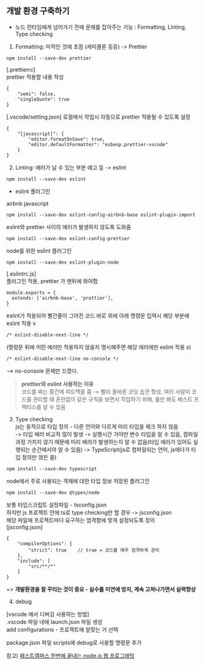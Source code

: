 ## 개발 환경 구축하기

* 노드 런타임에게 넘어가기 전에 문제를 잡아주는 기능 : Formatting, Linting, Type checking

1. Formatting: 미적인 것에 초점 (세미콜론 등등) -> Prettier

```
npm install --save-dev prettier
```

[.prettierrc]  
prettier 적용할 내용 작성
```
{
    "semi": false,
    "singleQuote": true
}
```

[.vscode/setting.json]
로컬에서 작업시 자동으로 prettier 적용될 수 있도록 설정 
```
{
    "[javascript]": {
        "editor.formatOnSave": true,
        "editor.defaultFormatter": "esbenp.prettier-vscode"
    }
}
```

2. Linting: 에러가 날 수 있는 부분 예고 등 -> eslint

```
npm install --save-dev eslint
```

* eslint 플러그인

airbnb javascript  
```
npm install --save-dev eslint-config-airbnb-base eslint-plugin-import
```

eslint와 prettier 사이의 에러가 발생하지 않도록 도와줌 
```
npm install --save-dev eslint-config-prettier
```

node를 위한 eslint 플러그인 
```
npm install --save-dev eslint-plugin-node
```

[.eslintrc.js]  
플러그인 적용, prettier 가 맨뒤에 와야함
```
module.exports = {
  extends: ['airbnb-base', 'prettier'],
}
```

eslint가 적용되어 빨간줄이 그어진 코드 바로 위에 아래 명령문 입력시 해당 부분에 eslint 적용 x   
```
/* eslint-disable-next-line */   
```
(명령문 뒤에 어떤 에러만 적용하지 않을지 명시해주면 해당 에러에만 eslint 적용 x)  
```
/* eslint-disable-next-line no-console */   
```
--> no-console 문제만 끄겠다.

> **prettier와 eslint 사용하는 이유**  
> 코드를 짜는 중간에 피드백을 줌 -> 빨리 올바른 코딩 습관 형성, 여러 사람이 코드를 관리할 때 혼란없이 같은 규칙을 보면서 작업하기 위해, 룰만 봐도 베스트 프랙티스를 알 수 있음


3. Type checking  
js는 동적으로 타입 정의 - 다른 언어와 다르게 미리 타입을 체크 하지 않음  
-> 타입 에러 비교적 많이 발생 -> 실행시간 가야만 변수 타입을 알 수 있음, 컴파일 과정 거치지 않기 때문에 미리 에러가 발생하는지 알 수 없음(타입 에러가 있어도 실행되는 순간에서야 알 수 있음) -> TypeScript(js로 컴파일되는 언어, js에다가 타입 정의만 얹은 꼴)

```
npm install --save-dev typescript
```

node에서 주로 사용되는 객체에 대한 타입 정보 저장된 플러그인
```
npm install --save-dev @types/node
```

보통 타입스크립트 설정파일 - tsconfig.json  
하지만 js 프로젝트 안에 ts로 type checking만 할 경우 -> jsconfig.json  
해당 파일에 프로젝트마다 요구하는 엄격함에 맞게 설정되도록 정의  
[jsconfig.json]
```
{
    "compilerOptions": {
        "strict": true    // true = 코드를 매우 엄격하게 관리
    },
    "include": [
        "src/**/*"
    ]
}
```

=> **개발환경을 잘 꾸리는 것이 중요 - 실수를 미연에 방지, 계속 고쳐나가면서 실력향상**

4. debug

[vscode 에서 디버깅 사용하는 방법]   
.vscode 파일 내에 launch.json 파일 생성  
add configurations - 프로젝트에 알맞는 거 선택  

package.json 파일 scripts에 debug로 사용할 명령문 추가 

참고) [패스트캠퍼스 한번에 끝내는 node.js 웹 프로그래밍](https://fastcampus.co.kr/dev_online_node)
